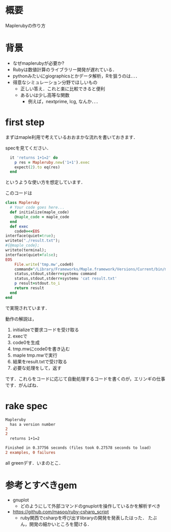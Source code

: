 # 概要
Maplerubyの作り方

# 背景
- なぜmaplerubyが必要か?
- Rubyは数値計算のライブラリー開発が遅れている．
- pythonみたいにgiographicsとかデータ解析，Rを狙うのは．．．
- 得意なシミュレーション分野でほしいもの
  - 正しい答え．これと楽に比較できると便利
  - あるいは少し高等な関数
    - 例えば，nextprime, lcg, なんか．．．

# first step
まずはmaple利用で考えているおおまかな流れを書いておきます．

specを見てください．

```ruby
  it 'returns 1+1=2' do
    p res = Mapleruby.new('1+1').exec
    expect(2).to eq(res)
  end
```

というような使い方を想定しています．

このコードは

```ruby
class Mapleruby
  # Your code goes here...
  def initialize(maple_code)
    @maple_code = maple_code
  end
  def exec
    code0=<<EOS
interface(quiet=true);
writeto("./result.txt");
#{@maple_code};
writeto(terminal);
interface(quiet=false);
EOS
    File.write('tmp.mw',code0)
    command="/Library/Frameworks/Maple.framework/Versions/Current/bin/maple tmp.mw"
    status,stdout,stderr=systemu command
    status,stdout,stderr=systemu 'cat result.txt'
    p result=stdout.to_i
    return result
  end
end
```

で実現されています．

動作の解説は，
1. initializeで要求コードを受け取る
1. execで
  1. code0を生成
  1. tmp.mwにcode0を書き込む
  1. maple tmp.mwで実行
  1. 結果をresult.txtで受け取る
  1. 必要な処理をして，返す

です．これらをコードに応じて自動処理するコードを書くのが，エリンギの仕事です．がんばね．

# rake spec

```diff
Mapleruby
  has a version number
2
2
  returns 1+1=2

Finished in 0.37756 seconds (files took 0.27578 seconds to load)
2 examples, 0 failures
```
all greenデす．いまのとこ．

# 参考とすべきgem
- gnuplot
  - どのようにして外部コマンドのgnuplotを操作しているかを解析すべき
- https://github.com/masoo/ruby-csharp_script
  - ruby関西でcsharpを呼び出すlibraryの開発を発表したはった．
たぶん，開発の細かいところを聞ける．
